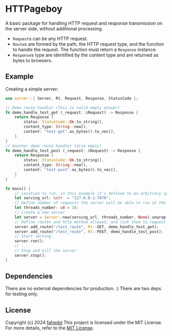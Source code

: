 # HTTPageboy

A basic package for handling HTTP request and response transmission on the server side, without additional processing.

+ `Request`s can be any HTTP request.
+ `Route`s are formed by the path, the HTTP request type, and the function to handle the request. The function must return a `Response` instance.
+ `Response`s type are identified by the content type and are returned as bytes to browsers.


## Example

Creating a simple server:

```rust
use server::{ Server, Rt, Request, Response, StatusCode };

// Demo route handler (this is valid empty answer)
fn demo_handle_test_get (_request: &Request) -> Response {
	return Response {
		status: StatusCode::Ok.to_string(),
		content_type: String::new(),
		content: "test-get".as_bytes().to_vec(),
	}
}
// Another demo route handler (also empty)
fn demo_handle_test_post (_request: &Request) -> Response {
	return Response {
		status: StatusCode::Ok.to_string(),
		content_type: String::new(),
		content: "test-post".as_bytes().to_vec(),
	}
}

fn main() {
	// Location to run, in this example it's defined to an arbitrary ip and port.
	let serving_url: &str  = "127.0.0.1:7878";
	// Define number of requests the server will be able to run at the same time.
	let threads_number: u8 = 10;
	// Create a new server
	let server = Server::new(serving_url, threads_number, None).unwrap();
	// Define routes and http method allowed, and link them to request handlers defined previously.
	server.add_route("/test_route", Rt::GET, demo_handle_test_get);
	server.add_route("/test_route", Rt::POST, demo_handle_test_post);
	// Start serving
	server.run();
	// ...
	// Stop and kill the server
	server.stop();
}
```

## Dependencies

There are no external dependencies for production. :)
There are two deps for testing only.

## License

Copyright (c) 2024 [fahedsl](https://gitlab.com/fahedsl)
This project is licensed under the MIT License. For more details, refer to the [MIT License](https://opensource.org/licenses/MIT).
